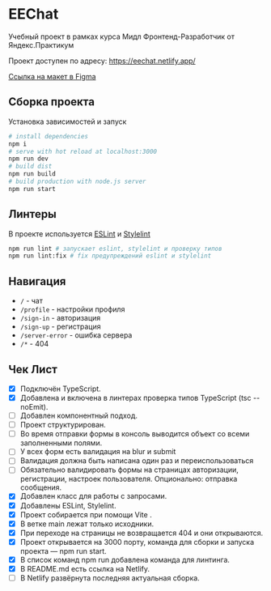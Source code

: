 # EEChat
Учебный проект в рамках курса Мидл Фронтенд-Разработчик от Яндекс.Практикум

Проект доступен по адресу: https://eechat.netlify.app/

[Ссылка на макет в Figma](https://www.figma.com/design/JHAjI30t1AabH2oihvFeMd/EEChat?node-id=0-1&node-type=canvas&t=wIp9kKMmoh6w70wt-0)

## Сборка проекта
Установка зависимостей и запуск
```bash
# install dependencies
npm i  
# serve with hot reload at localhost:3000
npm run dev
# build dist
npm run build
# build production with node.js server
npm run start
```

## Линтеры
В проекте используется [ESLint](https://eslint.org/) и [Stylelint](https://stylelint.io/)
```bash
npm run lint # запускает eslint, stylelint и проверку типов
npm run lint:fix # fix предупреждений eslint и stylelint 
```

## Навигация
- `/` - чат
- `/profile` - настройки профиля
- `/sign-in` - авторизация
- `/sign-up` - регистрация
- `/server-error` - ошибка сервера
- `/*` - 404

## Чек Лист
- [x] Подключён TypeScript.
- [x] Добавлена и включена в линтерах проверка типов TypeScript (tsc --
noEmit).
- [ ] Добавлен компонентный подход.
- [ ] Проект структурирован.
- [ ] Во время отправки формы в консоль выводится объект со всеми
заполненными полями.
- [ ] У всех форм есть валидация на blur и submit
- [ ] Валидация должна быть написана один раз и переиспользоваться
- [ ] Обязательно валидировать формы на страницах авторизации,
регистрации, настроек пользователя. Опционально: отправка
сообщения.
- [x] Добавлен класс для работы с запросами.
- [x] Добавлены ESLint, Stylelint.
- [x] Проект собирается при помощи Vite .
- [x] В ветке main лежат только исходники.
- [x] При переходе на страницы не возвращается 404 и они открываются.
- [x] Проект открывается на 3000 порту, команда для сборки и запуска
  проекта — npm run start.
- [x] В список команд npm run добавлена команда для линтинга.
- [x] В README.md есть ссылка на Netlify.
- [ ] В Netlify развёрнута последняя актуальная сборка.
